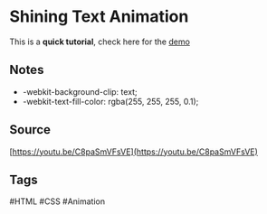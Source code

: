 # Shining Text Animation
This is a **quick tutorial**, check here for the [demo](https://aldopolojr.github.io/shining-text/)

## Notes
- -webkit-background-clip: text;
- -webkit-text-fill-color: rgba(255, 255, 255, 0.1);

## Source
[https://youtu.be/C8paSmVFsVE](https://youtu.be/C8paSmVFsVE)

## Tags
#HTML #CSS #Animation